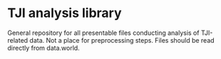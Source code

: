 # TJI analysis library

General repository for all presentable files conducting analysis of TJI-related data. Not a place for preprocessing steps. Files should be read directly from data.world.
